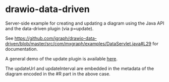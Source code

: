 # drawio-data-driven

Server-side example for creating and updating a diagram using the Java API and the data-driven plugin (via p=update).

See https://github.com/jgraph/drawio-data-driven/blob/master/src/com/mxgraph/examples/DataServlet.java#L29 for documentation.

A general demo of the update plugin is available [here](https://www.draw.io/?lightbox=1&highlight=0000ff&edit=_blank&p=update#R7Vtdc6s2EP01fu2AxOdj6ps0fbgzd5rptK8yyFgNII8s28n99RUgbIREbGIDdhs%2FZMxqJaFzdle7kjOD8%2BztN4bWq%2B80xukMWPHbDH6bAeA7jvhbCN4rgWu7lSBhJK5E9lHwQn5iKbSkdEtivFEUOaUpJ2tVGNE8xxFXZIgxulfVljSVs8rx1yjBikYheIlQqkv%2FIjFfVdIAeEf5MybJqp7Z9sKqZYGi14TRbS7nmwG4LD9Vc4bqseSLbFYopvvGpPBxBueMUl59o4t%2FivUBK0ULAbEcs%2Bi5XceI4z%2BZFMY4o82G33OO2Q7JVmBZckLSBKKcInub41Sw91Q9ii9yUqXVavG2RgznvLmWp44O8n3Fu2wluvMUkUyInlEepyRPxNcfjEZ4s5Gg8PeaiM2eZCnKxdOvK8rIT5rzck2WEGw4YlzaDiwES5Kmc5pSVvaFy3Dp47hUZPQVN1qgB0NYtOhrkcvbYcbxW5sXYe6YZpizd6HyVkNb9ZCWDuXjvmE2gZStGibj1IQgaarJYWTQ5ELCaYYWdkL7HeXCRlkvPK8BH%2BgLnwkv14AXuAZeroaXBpDoIIJMgc9%2BRTh%2BWaOoaNmLMFdgxrMCLbtAS0D3hDKSFsQ%2F43SHOYmQbJBWaQP53ADPKj9CjlKS5EIW4cJVTTgHYAE9T2cmdnEQO0b8YV%2F8HdV8A1ejAxrYgP3JMEWyhy0vrRDPisgK7QIWacHHSKb4Zc3koedBXWW8wWh%2Fsy7jd6FTEn0FkMMWyLrN25YxRvRG%2BVT09jQP%2BFtzAbai2WK7uQkX8KIAL5YGF0A4WEbXYeeQdUzjA%2Bs1o7tPeEDV7y7sH3g34wD%2BlwPoe3AwlgNodARn7MixSM3lI2Ui7Cc0R%2BnjUdoNwYZuWYSVvV%2FkjAnmXZsIsIrZPsSM4RRxslOd8hIIwtEgMK23iYc3FQR1AB4BA89gBq1IOgkC9mgI6MttguFPhoBeJw6FgD92KCi7PjCG3hsKa0pyvmmM%2FKMQNKJy6CpR2W2V2S11u5XJq%2BriSzX%2FkYvDQs7NVP7AO4L3vROVqttd5CluOxOcLk8Bujt8JSoenCxRMZy1DBWeWg6jBqp62sED9Ie1iiXe8ZfPlizV%2BnB8FyHBa%2BfGE4YEvXgfygTrkQ1pksbeFMnCVxlnMNXAmi46jlfHdZuhEiavnseasy7fVzG328fU1avLXh%2Bkb354YqBqddpAp1M5%2FdZgvEzblGpr29vEeXZgq3m2fSLRdluHWfZlmbZGj6Ox8xBFYlvjSDJ%2FF%2Fc5EpzDtc0Q9zumFOWxjMDHzOQb4mh2KjEpO0mUSZ7UfUbMS5y%2BODu3c6Rq6xb7n9uMe%2FPjTnemap9zzfmJ%2BO7o8b3DcdSAX9vHJCXLfIWj177xoOx0X%2FFAK40njAcD1SkG%2B6tNq2luHeRNUabY%2F4Mypbel%2Bu50kXGgMsVgmZ1WqETG6U7bz7l1uu%2BfwvQ2zCnr54EuwEwh01CS1dYwvh3Cge69zlx4Z%2F4ycU3qe62a1DtRk7YuLlr6F9ek9kCn30Cn6Y5YatdgdYLVxVJbH8gbvmuxZDg6GIolU%2BJ1awc7Hmg5UXDKicLL9K3rOt1Qvwwx0FnL7sHrPL%2FXvbgThh%2BoX0wSHGjnNpF0R6ExcG6KpPG2L8Pvi26VI%2BCqHEHrou1IPB7%2Fb6VSP%2F5vEHz8Fw%3D%3D).

The updateUrl and updateInterval are embedded in the metadata of the diagram encoded in the #R part in the above case.
